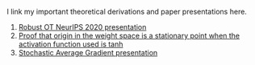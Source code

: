 I link my important theoretical derivations and paper presentations here.
<ol>
<li> <a href="https://drive.google.com/file/d/1Nr0U7ba_pHt5WrlTYoQQuFsJ8b89ZMaj/view?usp=sharing">Robust OT NeurIPS 2020 presentation</a>
<li> <a href="https://drive.google.com/file/d/1sPslruwTXlcel-n3OU5lw9UDTKkKSmBH/view?usp=sharing">Proof that origin in the weight space is a stationary point when the activation function used is tanh</a>
<li> <a href="https://drive.google.com/file/d/1w1nkudMah4FeqjsWVEOHorkfI1Dy3tbu/view?usp=sharing">Stochastic Average Gradient presentation</a>
</ol>
